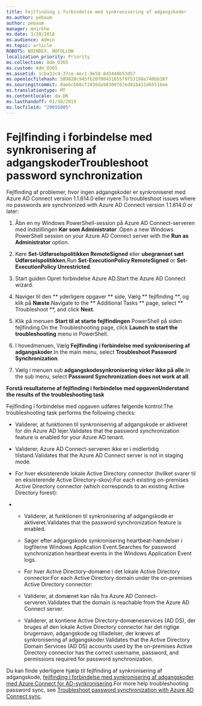 ```yaml
---
title: Fejlfinding i forbindelse med synkronisering af adgangskoder
ms.author: pebaum
author: pebaum
manager: mnirkhe
ms.date: 3/20/2018
ms.audience: Admin
ms.topic: article
ROBOTS: NOINDEX, NOFOLLOW
localization_priority: Priority
ms.collection: Adm_O365
ms.custom: Adm_O365
ms.assetid: 1cba32c4-37ce-4ec1-9e58-8d3440b53d57
ms.openlocfilehash: 589820c945fb20f00431655f9f53196e740bb38f
ms.sourcegitcommit: 0ae6cbb8cf2836da98300767ed81b411d6551bee
ms.translationtype: MT
ms.contentlocale: da-DK
ms.lasthandoff: 01/30/2019
ms.locfileid: "29655805"
---
```

# <a name="troubleshoot-password-synchronization"></a><span data-ttu-id="4b0ea-102">Fejlfinding i forbindelse med synkronisering af adgangskoder</span><span class="sxs-lookup"><span data-stu-id="4b0ea-102">Troubleshoot password synchronization</span></span>

<span data-ttu-id="4b0ea-103">Fejlfinding af problemer, hvor ingen adgangskoder er synkroniseret med Azure AD Connect version 1.1.614.0 eller nyere:</span><span class="sxs-lookup"><span data-stu-id="4b0ea-103">To troubleshoot issues where no passwords are synchronized with Azure AD Connect version 1.1.614.0 or later:</span></span>
  
1. <span data-ttu-id="4b0ea-104">Åbn en ny Windows PowerShell-session på Azure AD Connect-serveren med indstillingen **Kør som Administrator** .</span><span class="sxs-lookup"><span data-stu-id="4b0ea-104">Open a new Windows PowerShell session on your Azure AD Connect server with the **Run as Administrator** option.</span></span> 
    
2. <span data-ttu-id="4b0ea-105">Køre **Set-Udførselspolitikken RemoteSigned** eller **ubegrænset sæt Udførselspolitikken**.</span><span class="sxs-lookup"><span data-stu-id="4b0ea-105">Run **Set-ExecutionPolicy RemoteSigned** or **Set-ExecutionPolicy Unrestricted**.</span></span> 
    
3. <span data-ttu-id="4b0ea-106">Start guiden Opret forbindelse Azure AD.</span><span class="sxs-lookup"><span data-stu-id="4b0ea-106">Start the Azure AD Connect wizard.</span></span>
    
4. <span data-ttu-id="4b0ea-107">Naviger til den \*\* yderligere opgaver \*\* side, Vælg \*\* fejlfinding \*\*, og klik på **Næste**.</span><span class="sxs-lookup"><span data-stu-id="4b0ea-107">Navigate to the \*\* Additional Tasks \*\* page, select \*\* Troubleshoot \*\*, and click **Next**.</span></span> 
    
5. <span data-ttu-id="4b0ea-108">Klik på menuen **Start til at starte fejlfindingen** PowerShell på siden fejlfinding.</span><span class="sxs-lookup"><span data-stu-id="4b0ea-108">On the Troubleshooting page, click **Launch to start the troubleshooting** menu in PowerShell.</span></span> 
    
6. <span data-ttu-id="4b0ea-109">I hovedmenuen, Vælg **Fejlfinding i forbindelse med synkronisering af adgangskoder**.</span><span class="sxs-lookup"><span data-stu-id="4b0ea-109">In the main menu, select **Troubleshoot Password Synchronization**.</span></span> 
    
7. <span data-ttu-id="4b0ea-110">Vælg i menuen sub **adgangskodesynkronisering virker ikke på alle**.</span><span class="sxs-lookup"><span data-stu-id="4b0ea-110">In the sub menu, select **Password Synchronization does not work at all**.</span></span> 
    
 <span data-ttu-id="4b0ea-111">**Forstå resultaterne af fejlfinding i forbindelse med opgaven**</span><span class="sxs-lookup"><span data-stu-id="4b0ea-111">**Understand the results of the troubleshooting task**</span></span>
  
<span data-ttu-id="4b0ea-112">Fejlfinding i forbindelse med opgaven udføres følgende kontrol:</span><span class="sxs-lookup"><span data-stu-id="4b0ea-112">The troubleshooting task performs the following checks:</span></span>
  
- <span data-ttu-id="4b0ea-113">Validerer, at funktionen til synkronisering af adgangskode er aktiveret for din Azure AD lejer.</span><span class="sxs-lookup"><span data-stu-id="4b0ea-113">Validates that the password synchronization feature is enabled for your Azure AD tenant.</span></span>
    
- <span data-ttu-id="4b0ea-114">Validerer, Azure AD Connect-serveren ikke er i midlertidig tilstand.</span><span class="sxs-lookup"><span data-stu-id="4b0ea-114">Validates that the Azure AD Connect server is not in staging mode.</span></span>
    
- <span data-ttu-id="4b0ea-115">For hver eksisterende lokale Active Directory connector (hvilket svarer til en eksisterende Active Directory-skov):</span><span class="sxs-lookup"><span data-stu-id="4b0ea-115">For each existing on-premises Active Directory connector (which corresponds to an existing Active Directory forest):</span></span>
    
- 
  - <span data-ttu-id="4b0ea-116">Validerer, at funktionen til synkronisering af adgangskode er aktiveret.</span><span class="sxs-lookup"><span data-stu-id="4b0ea-116">Validates that the password synchronization feature is enabled.</span></span>
    
  - <span data-ttu-id="4b0ea-117">Søger efter adgangskode synkronisering heartbeat-hændelser i logfilerne Windows Application Event.</span><span class="sxs-lookup"><span data-stu-id="4b0ea-117">Searches for password synchronization heartbeat events in the Windows Application Event logs.</span></span>
    
  - <span data-ttu-id="4b0ea-118">For hver Active Directory-domæne i det lokale Active Directory connector:</span><span class="sxs-lookup"><span data-stu-id="4b0ea-118">For each Active Directory domain under the on-premises Active Directory connector:</span></span>
    
  - <span data-ttu-id="4b0ea-119">Validerer, at domænet kan nås fra Azure AD Connect-serveren.</span><span class="sxs-lookup"><span data-stu-id="4b0ea-119">Validates that the domain is reachable from the Azure AD Connect server.</span></span>
    
  - <span data-ttu-id="4b0ea-120">Validerer, at kontiene Active Directory-domæneservices (AD DS), der bruges af den lokale Active Directory connector har det rigtige brugernavn, adgangskode og tilladelser, der kræves af synkronisering af adgangskoder.</span><span class="sxs-lookup"><span data-stu-id="4b0ea-120">Validates that the Active Directory Domain Services (AD DS) accounts used by the on-premises Active Directory connector has the correct username, password, and permissions required for password synchronization.</span></span>
    
<span data-ttu-id="4b0ea-121">Du kan finde yderligere hjælp til fejlfinding af synkronisering af adgangskode, [fejlfinding i forbindelse med synkronisering af adgangskoder med Azure Connect for AD-synkronisering](https://docs.microsoft.com/azure/active-directory/connect/active-directory-aadconnectsync-troubleshoot-password-synchronization).</span><span class="sxs-lookup"><span data-stu-id="4b0ea-121">For more help troubleshooting password sync, see [Troubleshoot password synchronization with Azure AD Connect sync](https://docs.microsoft.com/azure/active-directory/connect/active-directory-aadconnectsync-troubleshoot-password-synchronization).</span></span>
  


